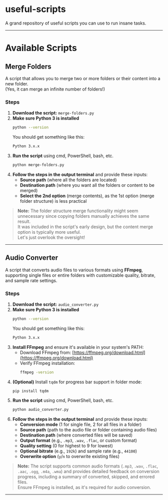 # useful-scripts
A grand repository of useful scripts you can use to run insane tasks.

---

# Available Scripts

## Merge Folders
A script that allows you to merge two or more folders or their content into a new folder.  
(Yes, it can merge an infinite number of folders!)

### Steps
1. **Download the script:** `merge-folders.py`
2. **Make sure Python 3 is installed**
    ```bash
    python --version
    ```
    You should get something like this:
    ```bash
    Python 3.x.x
    ```
3. **Run the script** using cmd, PowerShell, bash, etc.
    ```bash
    python merge-folders.py
    ```
4. **Follow the steps in the output terminal** and provide these inputs:
    - **Source path** (where all the folders are located)
    - **Destination path** (where you want all the folders or content to be merged)
    - **Select the 2nd option** (merge contents), as the 1st option (merge folder structure) is less practical

> **Note:** The folder structure merge functionality might seem unnecessary since copying folders manually achieves the same result.  
It was included in the script's early design, but the content merge option is typically more useful.  
Let's just overlook the oversight!

---

## Audio Converter
A script that converts audio files to various formats using **FFmpeg**, supporting single files or entire folders with customizable quality, bitrate, and sample rate settings.

### Steps
1. **Download the script:** `audio_converter.py`
2. **Make sure Python 3 is installed**
    ```bash
    python --version
    ```
    You should get something like this:
    ```bash
    Python 3.x.x
    ```
3. **Install FFmpeg** and ensure it's available in your system's PATH:
    - Download FFmpeg from: [https://ffmpeg.org/download.html](https://ffmpeg.org/download.html)
    - Verify FFmpeg installation:
        ```bash
        ffmpeg -version
        ```
4. **(Optional)** Install `tqdm` for progress bar support in folder mode:
    ```bash
    pip install tqdm
    ```
5. **Run the script** using cmd, PowerShell, bash, etc.
    ```bash
    python audio_converter.py
    ```
6. **Follow the steps in the output terminal** and provide these inputs:
    - **Conversion mode** (1 for single file, 2 for all files in a folder)
    - **Source path** (path to the audio file or folder containing audio files)
    - **Destination path** (where converted files will be saved)
    - **Output format** (e.g., `.mp3`, `.wav`, `.flac`, or custom format)
    - **Quality setting** (0 for highest to 9 for lowest)
    - **Optional bitrate** (e.g., `192k`) and sample rate (e.g., `44100`)
    - **Overwrite option** (`y`/`n` to overwrite existing files)

> **Note:** The script supports common audio formats (`.mp3`, `.wav`, `.flac`, `.aac`, `.ogg`, `.m4a`, `.wma`) and provides detailed feedback on conversion progress, including a summary of converted, skipped, and errored files.  
Ensure FFmpeg is installed, as it's required for audio conversion.

---
